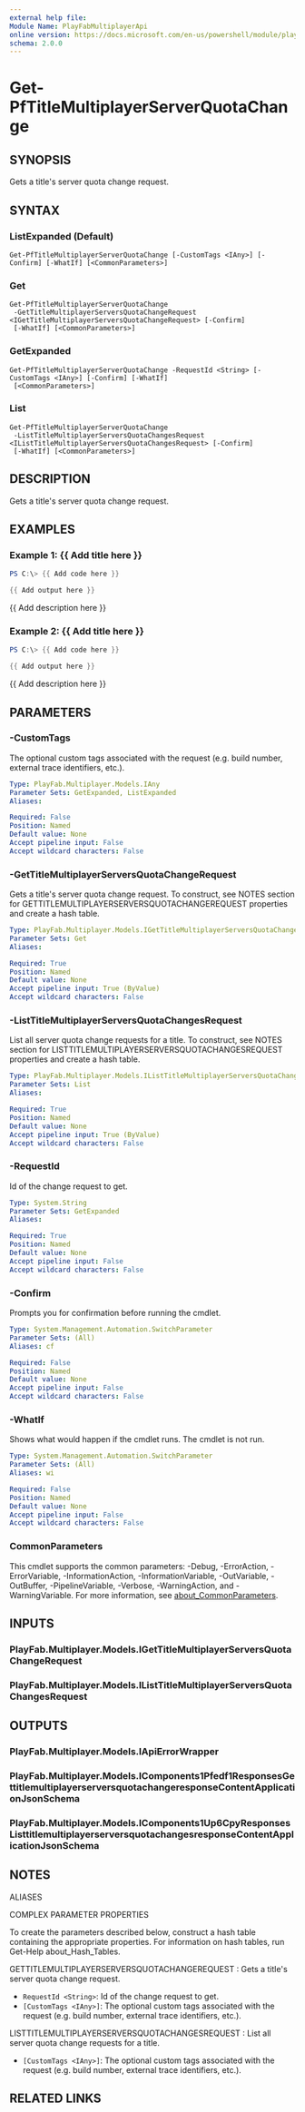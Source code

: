 ```yaml
---
external help file:
Module Name: PlayFabMultiplayerApi
online version: https://docs.microsoft.com/en-us/powershell/module/playfabmultiplayerapi/get-pftitlemultiplayerserverquotachange
schema: 2.0.0
---
```


# Get-PfTitleMultiplayerServerQuotaChange

## SYNOPSIS
Gets a title's server quota change request.

## SYNTAX

### ListExpanded (Default)
```
Get-PfTitleMultiplayerServerQuotaChange [-CustomTags <IAny>] [-Confirm] [-WhatIf] [<CommonParameters>]
```

### Get
```
Get-PfTitleMultiplayerServerQuotaChange
 -GetTitleMultiplayerServersQuotaChangeRequest <IGetTitleMultiplayerServersQuotaChangeRequest> [-Confirm]
 [-WhatIf] [<CommonParameters>]
```

### GetExpanded
```
Get-PfTitleMultiplayerServerQuotaChange -RequestId <String> [-CustomTags <IAny>] [-Confirm] [-WhatIf]
 [<CommonParameters>]
```

### List
```
Get-PfTitleMultiplayerServerQuotaChange
 -ListTitleMultiplayerServersQuotaChangesRequest <IListTitleMultiplayerServersQuotaChangesRequest> [-Confirm]
 [-WhatIf] [<CommonParameters>]
```

## DESCRIPTION
Gets a title's server quota change request.

## EXAMPLES

### Example 1: {{ Add title here }}
```powershell
PS C:\> {{ Add code here }}

{{ Add output here }}
```

{{ Add description here }}

### Example 2: {{ Add title here }}
```powershell
PS C:\> {{ Add code here }}

{{ Add output here }}
```

{{ Add description here }}

## PARAMETERS

### -CustomTags
The optional custom tags associated with the request (e.g.
build number, external trace identifiers, etc.).

```yaml
Type: PlayFab.Multiplayer.Models.IAny
Parameter Sets: GetExpanded, ListExpanded
Aliases:

Required: False
Position: Named
Default value: None
Accept pipeline input: False
Accept wildcard characters: False
```

### -GetTitleMultiplayerServersQuotaChangeRequest
Gets a title's server quota change request.
To construct, see NOTES section for GETTITLEMULTIPLAYERSERVERSQUOTACHANGEREQUEST properties and create a hash table.

```yaml
Type: PlayFab.Multiplayer.Models.IGetTitleMultiplayerServersQuotaChangeRequest
Parameter Sets: Get
Aliases:

Required: True
Position: Named
Default value: None
Accept pipeline input: True (ByValue)
Accept wildcard characters: False
```

### -ListTitleMultiplayerServersQuotaChangesRequest
List all server quota change requests for a title.
To construct, see NOTES section for LISTTITLEMULTIPLAYERSERVERSQUOTACHANGESREQUEST properties and create a hash table.

```yaml
Type: PlayFab.Multiplayer.Models.IListTitleMultiplayerServersQuotaChangesRequest
Parameter Sets: List
Aliases:

Required: True
Position: Named
Default value: None
Accept pipeline input: True (ByValue)
Accept wildcard characters: False
```

### -RequestId
Id of the change request to get.

```yaml
Type: System.String
Parameter Sets: GetExpanded
Aliases:

Required: True
Position: Named
Default value: None
Accept pipeline input: False
Accept wildcard characters: False
```

### -Confirm
Prompts you for confirmation before running the cmdlet.

```yaml
Type: System.Management.Automation.SwitchParameter
Parameter Sets: (All)
Aliases: cf

Required: False
Position: Named
Default value: None
Accept pipeline input: False
Accept wildcard characters: False
```

### -WhatIf
Shows what would happen if the cmdlet runs.
The cmdlet is not run.

```yaml
Type: System.Management.Automation.SwitchParameter
Parameter Sets: (All)
Aliases: wi

Required: False
Position: Named
Default value: None
Accept pipeline input: False
Accept wildcard characters: False
```

### CommonParameters
This cmdlet supports the common parameters: -Debug, -ErrorAction, -ErrorVariable, -InformationAction, -InformationVariable, -OutVariable, -OutBuffer, -PipelineVariable, -Verbose, -WarningAction, and -WarningVariable. For more information, see [about_CommonParameters](http://go.microsoft.com/fwlink/?LinkID=113216).

## INPUTS

### PlayFab.Multiplayer.Models.IGetTitleMultiplayerServersQuotaChangeRequest

### PlayFab.Multiplayer.Models.IListTitleMultiplayerServersQuotaChangesRequest

## OUTPUTS

### PlayFab.Multiplayer.Models.IApiErrorWrapper

### PlayFab.Multiplayer.Models.IComponents1Pfedf1ResponsesGettitlemultiplayerserversquotachangeresponseContentApplicationJsonSchema

### PlayFab.Multiplayer.Models.IComponents1Up6CpyResponsesListtitlemultiplayerserversquotachangesresponseContentApplicationJsonSchema

## NOTES

ALIASES

COMPLEX PARAMETER PROPERTIES

To create the parameters described below, construct a hash table containing the appropriate properties. For information on hash tables, run Get-Help about_Hash_Tables.


GETTITLEMULTIPLAYERSERVERSQUOTACHANGEREQUEST <IGetTitleMultiplayerServersQuotaChangeRequest>: Gets a title's server quota change request.
  - `RequestId <String>`: Id of the change request to get.
  - `[CustomTags <IAny>]`: The optional custom tags associated with the request (e.g. build number, external trace identifiers, etc.).

LISTTITLEMULTIPLAYERSERVERSQUOTACHANGESREQUEST <IListTitleMultiplayerServersQuotaChangesRequest>: List all server quota change requests for a title.
  - `[CustomTags <IAny>]`: The optional custom tags associated with the request (e.g. build number, external trace identifiers, etc.).

## RELATED LINKS

